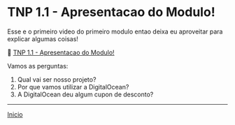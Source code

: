 # TNP 1.1 - Apresentacao do Modulo!

Esse e o primeiro video do primeiro modulo entao deixa eu aproveitar para explicar algumas coisas!


🎥 [TNP 1.1 - Apresentacao do Modulo!]()


Vamos as perguntas:

1. Qual vai ser nosso projeto?
1. Por que vamos utilizar a DigitalOcean?
1. A DigitalOcean deu algum cupon de desconto?


---

[Inicio](/README.md)